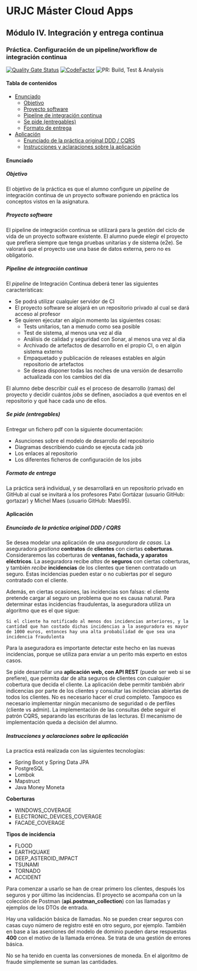 # URJC Máster Cloud Apps<!-- omit in toc -->

## Módulo IV. Integración y entrega continua<!-- omit in toc -->

### Práctica. Configuración de un pipeline/workflow de integración continua<!-- omit in toc -->

[![Quality Gate Status](https://sonarcloud.io/api/project_badges/measure?project=marcosDLCS_urjc_mca_ci_delivery&metric=alert_status)](https://sonarcloud.io/dashboard?id=marcosDLCS_urjc_mca_ci_delivery)
[![CodeFactor](https://www.codefactor.io/repository/github/marcosdlcs/urjc_mca_ci_delivery/badge/master)](https://www.codefactor.io/repository/github/marcosdlcs/urjc_mca_ci_delivery/overview/master)
![PR: Build, Test & Analysis](https://github.com/marcosDLCS/urjc_mca_ci_delivery/workflows/PR:%20Build,%20Test%20&%20Analysis/badge.svg)

#### Tabla de contenidos<!-- omit in toc -->

- [Enunciado](#enunciado)
  - [Objetivo](#objetivo)
  - [Proyecto software](#proyecto-software)
  - [Pipeline de integración continua](#pipeline-de-integración-continua)
  - [Se pide (entregables)](#se-pide-entregables)
  - [Formato de entrega](#formato-de-entrega)
- [Aplicación](#aplicación)
  - [Enunciado de la práctica original DDD / CQRS](#enunciado-de-la-práctica-original-ddd--cqrs)
  - [Instrucciones y aclaraciones sobre la aplicación](#instrucciones-y-aclaraciones-sobre-la-aplicación)

#### Enunciado

##### Objetivo

El objetivo de la práctica es que el alumno configure un *pipeline* de integración continua de un proyecto software
poniendo en práctica los conceptos vistos en la asignatura.

##### Proyecto software

El pipeline de integración continua se utilizará para la gestión del ciclo de vida de un proyecto software existente. El
alumno puede elegir el proyecto que prefiera siempre que tenga pruebas unitarias y de sistema (e2e). Se valorará que el
proyecto use una base de datos externa, pero no es obligatorio.

##### Pipeline de integración continua

El *pipeline* de Integración Continua deberá tener las siguientes características:

- Se podrá utilizar cualquier servidor de CI
- El proyecto software se alojará en un repositorio privado al cual se dará acceso al profesor
- Se quieren ejecutar en algún momento las siguientes cosas:
  - Tests unitarios, tan a menudo como sea posible
  - Test de sistema, al menos una vez al día
  - Análisis de calidad y seguridad con Sonar, al menos una vez al día
  - Archivado de artefactos de desarrollo en el propio CI, o en algún sistema externo
  - Empaquetado y publicación de releases estables en algún repositorio de artefactos
  - Se desea disponer todas las noches de una versión de desarrollo actualizada con los cambios del día

El alumno debe describir cuál es el proceso de desarrollo (ramas) del proyecto y decidir cuántos *jobs* se definen,
asociados a qué eventos en el repositorio y qué hace cada uno de ellos.

##### Se pide (entregables)

Entregar un fichero pdf con la siguiente documentación:

- Asunciones sobre el modelo de desarrollo del repositorio
- Diagramas describiendo cuándo se ejecuta cada job
- Los enlaces al repositorio
- Los diferentes ficheros de configuración de los jobs

##### Formato de entrega

La práctica será individual, y se desarrollará en un repositorio privado en GitHub al cual se invitará a los profesores
Patxi Gortázar (usuario GitHub: gortazar) y Michel Maes (usuario GitHub: Maes95).

#### Aplicación

##### Enunciado de la práctica original DDD / CQRS

Se desea modelar una aplicación de una *aseguradora de casas*. La aseguradora *gestiona* **contratos** de **clientes**
con ciertas **coberturas**. Consideraremos las coberturas de **ventanas, fachada, y aparatos eléctricos**. La
aseguradora recibe *altas* de **seguros** con ciertas coberturas, y también *recibe* **incidencias** de los clientes que
tienen contratado un seguro. Estas incidencias pueden estar o no cubiertas por el seguro contratado con el cliente.

Además, en ciertas ocasiones, las incidencias son falsas: el cliente pretende cargar al seguro un problema que no es
causa natural. Para determinar estas incidencias fraudulentas, la aseguradora utiliza un algoritmo que es el que sigue:

```text
Si el cliente ha notificado al menos dos incidencias anteriores, y la cantidad que han costado dichas incidencias a la aseguradora es mayor de 1000 euros, entonces hay una alta probabilidad de que sea una incidencia fraudulenta
```

Para la aseguradora es importante detectar este hecho en las nuevas incidencias, porque se utiliza para enviar a un
perito más experto en estos casos.

Se pide desarrollar una **aplicación web, con API REST** (puede ser web si se prefiere), que permita dar de alta seguros
de clientes con cualquier cobertura que decida el cliente. La aplicación debe permitir también abrir indicencias por
parte de los clientes y consultar las incidencias abiertas de todos los clientes. No es necesario hacer el crud
completo. Tampoco es necesario implementar ningún mecanismo de seguridad o de perfiles (cliente vs admin). La
implementación de las consultas debe seguir el patrón CQRS, separando las escrituras de las lecturas. El mecanismo de
implementación queda a decisión del alumno.

##### Instrucciones y aclaraciones sobre la aplicación

La practica está realizada con las siguientes tecnologías:

- Spring Boot y Spring Data JPA
- PostgreSQL
- Lombok
- Mapstruct
- Java Money Moneta

**Coberturas**

- WINDOWS_COVERAGE
- ELECTRONIC_DEVICES_COVERAGE
- FACADE_COVERAGE

**Tipos de incidencia**

- FLOOD
- EARTHQUAKE
- DEEP_ASTEROID_IMPACT
- TSUNAMI
- TORNADO
- ACCIDENT

Para comenzar a usarlo se han de crear primero los clientes, después los seguros y por último las incidencias. El
proyecto se acompaña con un la colección de Postman (**api.postman_collection**) con las llamadas y ejemplos de los DTOs
de entrada.

Hay una validación básica de llamadas. No se pueden crear seguros con casas cuyo número de registro esté en otro seguro,
por ejemplo. También en base a las aserciones del modelo de dominio pueden darse respuestas **400** con el motivo de la
llamada errónea. Se trata de una gestión de errores básica.

No se ha tenido en cuenta las conversiones de moneda. En el algoritmo de fraude simplemente se suman las cantidades.
